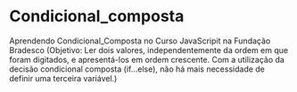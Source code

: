 # Condicional_composta
Aprendendo Condicional_Composta no Curso JavaScripit na Fundação Bradesco (Objetivo: Ler dois valores, independentemente da ordem em que foram digitados, e apresentá-los em         ordem crescente.         Com a utilização da decisão condicional composta (if...else), não há mais necessidade de definir uma         terceira variável.)
